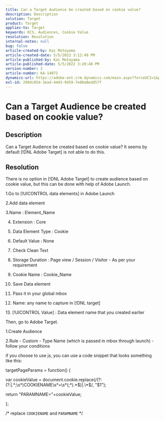 ```yaml
---
title: Can a Target Audience be created based on cookie value?
description: Description
solution: Target
product: Target
applies-to: Target
keywords: KCS, Audiences, Cookie Value
resolution: Resolution
internal-notes: null
bug: false
article-created-by: Kai Motoyama
article-created-date: 5/5/2022 3:12:49 PM
article-published-by: Kai Motoyama
article-published-date: 5/5/2022 3:20:48 PM
version-number: 2
article-number: KA-14072
dynamics-url: https://adobe-ent.crm.dynamics.com/main.aspx?forceUCI=1&pagetype=entityrecord&etn=knowledgearticle&id=8275a2d0-85cc-ec11-a7b5-6045bd00d995
exl-id: 289dc054-3ead-4443-9459-7e80a8edd57f
---
```

# Can a Target Audience be created based on cookie value?

## Description


Can a Target Audience be created based on cookie value? It seems by default [!DNL Adobe Target] is not able to do this.


## Resolution


There is no option in [!DNL Adobe Target] to create audience based on cookie value, but this can be done with help of Adobe Launch.

1.Go to [!UICONTROL data elements] in Adobe Launch

2.Add data element

3.Name : Element_Name

4. Extension : Core

5. Data Element Type : Cookie

6. Default Value : None

7. Check Clean Text

8. Storage Duration : Page view / Session / Visitor - As per your requirement

9. Cookie Name : Cookie_Name

10. Save Data element

11. Pass it in your global mbox

12. Name: any name to capture in [!DNL target]

13. [!UICONTROL Value] : Data element name that you created earlier



Then, go to Adobe Target.

1.Create Audience

2.Rule - Custom - Type Name (which is passed in mbox through launch) - follow your conditions



if you choose to use js, you can use a code snippet that looks something like this:

targetPageParams = function() {

var cookieValue = document.cookie.replace(/(?:(?:|.\*;\s\*)COOKIENAME\s\*\=\s\*(;\*).\*$)|.\*$/, "$1");



return "PARAMNAME="+cookieValue;



};

/\* replace `COOKIENAME` and `PARAMNAME` \*/
